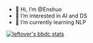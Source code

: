 - 👋 Hi, I’m @Enshuo
- 👀 I’m interested in AI and DS
- 🌱 I’m currently learning NLP

<!---
CaoEnshuo/CaoEnshuo is a ✨ special ✨ repository because its `README.md` (this file) appears on your GitHub profile.
You can click the Preview link to take a look at your changes.
--->
[![leftover's bbdc stats](https://stat.leftover.cn/bbdc?userId=49192002&nickname=EnShuo)](https://github.com/left0ver/github-bbdc-stat)
